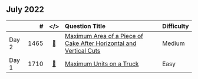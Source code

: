 ## July 2022

||#|</>|Question Title|Difficulty|
|:--|--:|:-:|:--|:--|
|Day 2|1465|[📎](../src/q_1451_1500/q1465.cc)|[Maximum Area of a Piece of Cake After Horizontal and Vertical Cuts](https://leetcode.com/problems/maximum-area-of-a-piece-of-cake-after-horizontal-and-vertical-cuts/)|Medium|
|Day 1|1710|[📎](../src/q_1701_1750/q1710.cc)|[Maximum Units on a Truck](https://leetcode.com/problems/maximum-units-on-a-truck/)|Easy|


